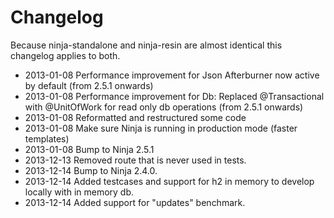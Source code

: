 Changelog 
=========

Because ninja-standalone and ninja-resin are almost identical this changelog
applies to both.

 * 2013-01-08 Performance improvement for Json Afterburner now active by default (from 2.5.1 onwards)
 * 2013-01-08 Performance improvement for Db: Replaced @Transactional with @UnitOfWork for read only db operations (from 2.5.1 onwards)
 * 2013-01-08 Reformatted and restructured some code
 * 2013-01-08 Make sure Ninja is running in production mode (faster templates)
 * 2013-01-08 Bump to Ninja 2.5.1
 * 2013-12-13 Removed route that is never used in tests.
 * 2013-12-14 Bump to Ninja 2.4.0.
 * 2013-12-14 Added testcases and support for h2 in memory to develop locally with
              in memory db.
 * 2013-12-14 Added support for "updates" benchmark.

